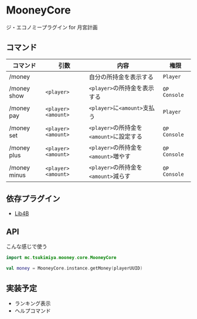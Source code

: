 # MooneyCore
ジ・エコノミープラグイン for 月宮計画  

## コマンド
| コマンド | 引数 | 内容 | 権限 |
| --- | --- | --- | --- |
| /money | | 自分の所持金を表示する | `Player` |
| /money show | `<player>` | `<player>`の所持金を表示する | `OP` `Console` |
| /money pay | `<player>` `<amount>` | `<player>`に`<amount>`支払う | `Player` |
| /money set | `<player>` `<amount>` | `<player>`の所持金を`<amount>`に設定する | `OP` `Console` |
| /money plus | `<player>` `<amount>` | `<player>`の所持金を`<amount>`増やす | `OP` `Console` |
| /money minus | `<player>` `<amount>` | `<player>`の所持金を`<amount>`減らす | `OP` `Console` |

## 依存プラグイン
- [Lib4B](https://github.com/TsukimiyaProject/Lib4B)

## API
こんな感じで使う
```kotlin
import mc.tsukimiya.mooney.core.MooneyCore

val money = MooneyCore.instance.getMoney(playerUUID)
```

## 実装予定
- ランキング表示
- ヘルプコマンド
